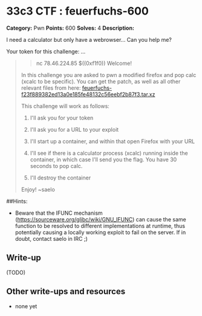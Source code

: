# 33c3 CTF : feuerfuchs-600

**Category:** Pwn
**Points:** 600
**Solves:** 4
**Description:**

I need a calculator but only have a webrowser... Can you help me?

Your token for this challenge: ...

> > nc 78.46.224.85 $((0xf1f0))
> Welcome!
> 
> In this challenge you are asked to pwn a modified firefox and pop calc (xcalc to be specific). You can get the patch, as well as all other relevant files from here: [feuerfuchs-f23f889382ed13a0e185fe48132c56eebf2b87f3.tar.xz](ihttps://archive.aachen.ccc.de/33c3ctf.ccc.ac/uploads/feuerfuchs-f23f889382ed13a0e185fe48132c56eebf2b87f3.tar.xz)
> 
> This challenge will work as follows:
> 
> 1. I'll ask you for your token
> 
> 2. I'll ask you for a URL to your exploit
> 
> 3. I'll start up a container, and within that open Firefox with your URL
> 
> 4. I'll see if there is a calculator process (xcalc) running inside the container, in which case I'll send you the flag. You have 30 seconds to pop calc.
> 
> 5. I'll destroy the container
> 
> Enjoy!
> ~saelo

##Hints:

* Beware that the IFUNC mechanism (https://sourceware.org/glibc/wiki/GNU_IFUNC) can cause the same function to be resolved to different implementations at runtime, thus potentially causing a locally working exploit to fail on the server. If in doubt, contact saelo in IRC ;)

## Write-up

(TODO)

## Other write-ups and resources

* none yet
